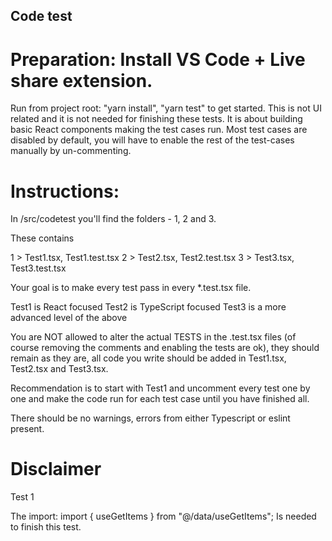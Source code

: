 ## Code test

# Preparation: Install VS Code + Live share extension.

Run from project root: "yarn install", "yarn test" to get started. This is not UI related and it is not needed for finishing these tests. It is about building basic React components making the test cases run. Most test cases are disabled by default, you will have to enable the rest of the test-cases manually by un-commenting.

# Instructions:

In /src/codetest you'll find the folders - 1, 2 and 3.

These contains

1 > Test1.tsx, Test1.test.tsx
2 > Test2.tsx, Test2.test.tsx
3 > Test3.tsx, Test3.test.tsx

Your goal is to make every test pass in every \*.test.tsx file.

Test1 is React focused
Test2 is TypeScript focused
Test3 is a more advanced level of the above

You are NOT allowed to alter the actual TESTS in the .test.tsx files (of course removing the comments and enabling the tests are ok), they should remain as they are, all code you write should be added in Test1.tsx, Test2.tsx and Test3.tsx.

Recommendation is to start with Test1 and uncomment every test one by one and make the code run for each test case until you have finished all.

There should be no warnings, errors from either Typescript or eslint present.

# Disclaimer

Test 1

The import: import { useGetItems } from "@/data/useGetItems"; Is needed to finish this test.
